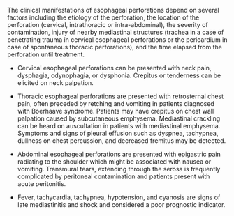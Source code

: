 The clinical manifestations of esophageal perforations depend on several factors including the etiology of the perforation, the location of the perforation (cervical, intrathoracic or intra-abdominal), the severity of contamination, injury of nearby mediastinal structures (trachea in a case of penetrating trauma in cervical esophageal perforations or the pericardium in case of spontaneous thoracic perforations), and the time elapsed from the perforation until treatment.

- Cervical esophageal perforations can be presented with neck pain, dysphagia, odynophagia, or dysphonia. Crepitus or tenderness can be elicited on neck palpation.

- Thoracic esophageal perforations are presented with retrosternal chest pain, often preceded by retching and vomiting in patients diagnosed with Boerhaave syndrome. Patients may have crepitus on chest wall palpation caused by subcutaneous emphysema. Mediastinal crackling can be heard on auscultation in patients with mediastinal emphysema. Symptoms and signs of pleural effusion such as dyspnea, tachypnea, dullness on chest percussion, and decreased fremitus may be detected.

- Abdominal esophageal perforations are presented with epigastric pain radiating to the shoulder which might be associated with nausea or vomiting. Transmural tears, extending through the serosa is frequently complicated by peritoneal contamination and patients present with acute peritonitis.

- Fever, tachycardia, tachypnea, hypotension, and cyanosis are signs of late mediastinitis and shock and considered a poor prognostic indicator.